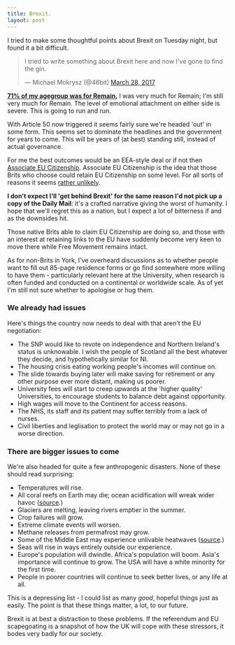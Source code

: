 ```yaml
---
title: Brexit.
layout: post
---
```


I tried to make some thoughtful points about Brexit on Tuesday night, but found it a bit difficult.

<blockquote class="twitter-tweet" data-lang="en"><p lang="en" dir="ltr">I tried to write something about Brexit here and now I&#39;ve gone to find the gin.</p><p>&mdash; Michael Mokrysz (@46bit) <a href="https://twitter.com/46bit/status/846845924991254528">March 28, 2017</a></p></blockquote>
<!--more-->
<script async src="//platform.twitter.com/widgets.js" charset="utf-8"></script>

**[71% of my agegroup was for Remain.](https://yougov.co.uk/news/2016/06/27/how-britain-voted/)** I was very much for Remain; I'm still very much for Remain. The level of emotional attachment on either side is severe. This is going to run and run.

With Article 50 now triggered it seems fairly sure we're headed 'out' in some form. This seems set to dominate the headlines and the government for years to come. This will be years of (at best) standing still, instead of actual governance.

For me the best outcomes would be an EEA-style deal or if not then [Associate EU Citizenship](http://www.saveourcitizenship.eu). Associate EU Citizenship is the idea that those Brits who choose could retain EU Citizenship on some level. For all sorts of reasons it seems [rather unlikely](https://www.theguardian.com/uk-news/2016/dec/12/eu-citizenship-deal-for-british-nationals-has-no-chance-say-experts).

**I don't expect I'll 'get behind Brexit' for the same reason I'd not pick up a copy of the Daily Mail**: it's a crafted narrative giving the worst of humanity. I hope that we'll regret this as a nation, but I expect a lot of bitterness if and as the downsides hit.

Those native Brits able to claim EU Citizenship are doing so, and those with an interest at retaining links to the EU have suddenly become very keen to move there while Free Movement remains intact.

As for non-Brits in York, I've overheard discussions as to whether people want to fill out 85-page residence forms or go find somewhere more willing to have them - particularly relevant here at the University, when research is often funded and conducted on a continental or worldwide scale. As of yet I'm still not sure whether to apologise or hug them.

### We already had issues

Here's things the country now needs to deal with that aren't the EU negotiation:

* The SNP would like to revote on independence and Northern Ireland's status is unknowable. I wish the people of Scotland all the best whatever they decide, and hypothetically similar for NI.
* The housing crisis eating working people's incomes will continue on.
* The slide towards buying later will make saving for retirement or any other purpose ever more distant, making us poorer.
* University fees will start to creep upwards at the 'higher quality' Universities, to encourage students to balance debt against opportunity.
* High wages will move to the Continent for access reasons.
* The NHS, its staff and its patient may suffer terribly from a lack of nurses.
* Civil liberties and leglisation to protect the world may or may not go in a worse direction.

### There are bigger issues to come

We're also headed for quite a few anthropogenic disasters. None of these should read surprising:

* Temperatures will rise.
* All coral reefs on Earth may die; ocean acidification will wreak wider havoc ([source](https://www.theguardian.com/environment/2010/dec/07/coral-reefs-disappear-lifetime).)
* Glaciers are melting, leaving rivers emptier in the summer.
* Crop failures will grow.
* Extreme climate events will worsen.
* Methane releases from permafrost may grow.
* Some of the Middle East may experience unlivable heatwaves ([source](https://www.theguardian.com/environment/2015/oct/26/extreme-heatwaves-could-push-gulf-climate-beyond-human-endurance-study-shows).)
* Seas will rise in ways entirely outside our experience.
* Europe's population will dwindle. Africa's population will boom. Asia's importance will continue to grow. The USA will have a white minority for the first time.
* People in poorer countries will continue to seek better lives, or any life at all.

This is a depressing list - I could list as many *good*, hopeful things just as easily. The point is that these things matter, a lot, to our future.

Brexit is at best a distraction to these problems. If the referendum and EU scapegoating is a snapshot of how the UK will cope with these stressors, it bodes very badly for our society.
